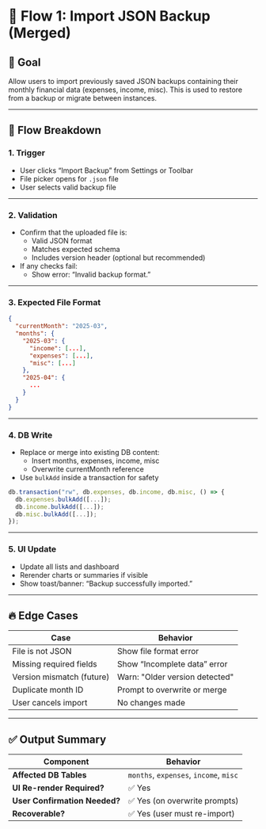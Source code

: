 
# 🔁 Flow 1: Import JSON Backup (Merged)

## 🧠 Goal

Allow users to import previously saved JSON backups containing their monthly financial data (expenses, income, misc). This is used to restore from a backup or migrate between instances.

---

## 🔄 Flow Breakdown

### 1. Trigger

- User clicks “Import Backup” from Settings or Toolbar
- File picker opens for `.json` file
- User selects valid backup file

---

### 2. Validation

- Confirm that the uploaded file is:
  - Valid JSON format
  - Matches expected schema
  - Includes version header (optional but recommended)
- If any checks fail:
  - Show error: “Invalid backup format.”

---

### 3. Expected File Format

```json
{
  "currentMonth": "2025-03",
  "months": {
    "2025-03": {
      "income": [...],
      "expenses": [...],
      "misc": [...]
    },
    "2025-04": {
      ...
    }
  }
}
```

---

### 4. DB Write

- Replace or merge into existing DB content:
  - Insert months, expenses, income, misc
  - Overwrite currentMonth reference
- Use `bulkAdd` inside a transaction for safety

```ts
db.transaction("rw", db.expenses, db.income, db.misc, () => {
  db.expenses.bulkAdd([...]);
  db.income.bulkAdd([...]);
  db.misc.bulkAdd([...]);
});
```

---

### 5. UI Update

- Update all lists and dashboard
- Rerender charts or summaries if visible
- Show toast/banner: “Backup successfully imported.”

---

## 🔥 Edge Cases

| Case                        | Behavior                      |
|-----------------------------|-------------------------------|
| File is not JSON            | Show file format error        |
| Missing required fields     | Show “Incomplete data” error  |
| Version mismatch (future)  | Warn: "Older version detected" |
| Duplicate month ID          | Prompt to overwrite or merge |
| User cancels import         | No changes made               |

---

## ✅ Output Summary

| Component                     | Behavior                            |
|-------------------------------|-------------------------------------|
| **Affected DB Tables**        | `months`, `expenses`, `income`, `misc` |
| **UI Re-render Required?**    | ✅ Yes                              |
| **User Confirmation Needed?** | ✅ Yes (on overwrite prompts)       |
| **Recoverable?**              | ✅ Yes (user must re-import)        |
